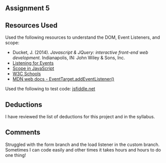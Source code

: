 ## Assignment 5

## Resources Used
Used the following resources to understand the DOM, Event Listeners, and scope:
- Ducket, J. (2014). *Javascript & JQuery: interactive front-end web development.* Indianapolis, IN: John Wiley & Sons, Inc.
- [Listening for Events](https://uflcoj.adobeconnect.com/p7xr34mq4we/)
- [Scope in JavaScript](https://uflcoj.adobeconnect.com/p8eeuni853o/)
- [W3C Schools](https://www.w3schools.com/)
- [MDN web docs - EventTarget.addEventListener()](https://developer.mozilla.org/en-US/docs/Web/API/EventTarget/addEventListener)

Used the following to test code:
[jsfiddle.net](https://jsfiddle.net/)

## Deductions
I have reviewed the list of deductions for this project and in the syllabus.

## Comments
Struggled with the form branch and the load listener in the custom branch. Sometimes I can code easily and other times it takes hours and hours to do one thing!
